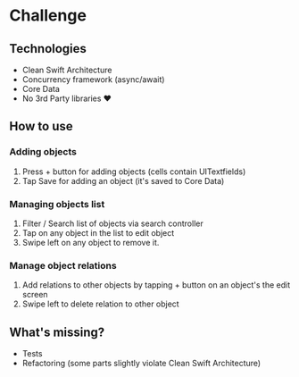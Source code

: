 # Challenge

## Technologies
- Clean Swift Architecture
- Concurrency framework (async/await)
- Core Data
- No 3rd Party libraries ❤️

## How to use

### Adding objects
1. Press + button for adding objects (cells contain UITextfields)
2. Tap Save for adding an object (it's saved to Core Data)

### Managing objects list
1. Filter / Search list of objects via search controller
2. Tap on any object in the list to edit object
3. Swipe left on any object to remove it.

### Manage object relations
1. Add relations to other objects by tapping + button on an object's the edit screen
2. Swipe left to delete relation to other object

## What's missing?
- Tests
- Refactoring (some parts slightly violate Clean Swift Architecture)

